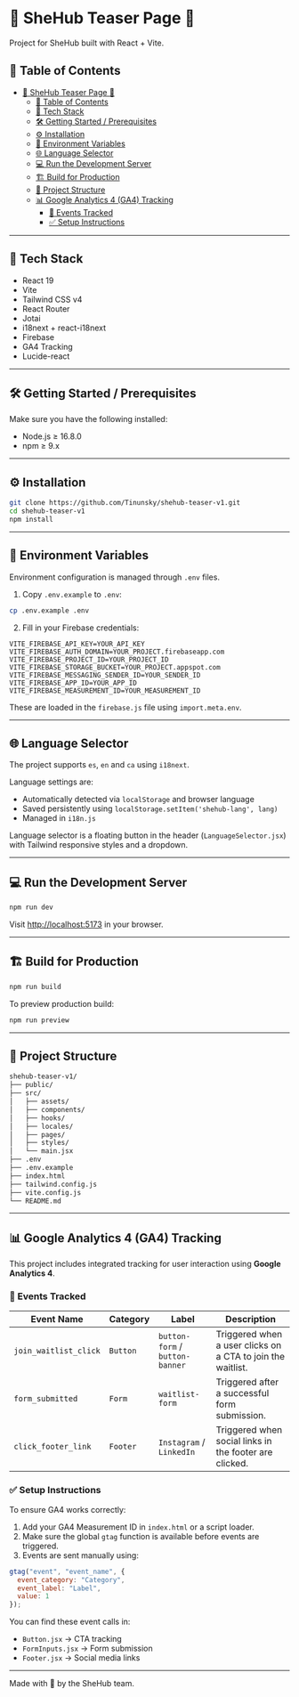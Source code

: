 # 💜 SheHub Teaser Page 🧡

Project for SheHub built with React + Vite.

## 📁 Table of Contents

- [💜 SheHub Teaser Page 🧡](#-shehub-teaser-page-)
  - [📁 Table of Contents](#-table-of-contents)
  - [💼 Tech Stack](#-tech-stack)
  - [🛠️ Getting Started / Prerequisites](#️-getting-started--prerequisites)
  - [⚙️ Installation](#️-installation)
  - [🔐 Environment Variables](#-environment-variables)
  - [🌐 Language Selector](#-language-selector)
  - [💻 Run the Development Server](#-run-the-development-server)
  - [🏗️ Build for Production](#️-build-for-production)
  - [📂 Project Structure](#-project-structure)
  - [📊 Google Analytics 4 (GA4) Tracking](#-google-analytics-4-ga4-tracking)
    - [📌 Events Tracked](#-events-tracked)
    - [✅ Setup Instructions](#-setup-instructions)

---

## 💼 Tech Stack

- React 19
- Vite
- Tailwind CSS v4
- React Router
- Jotai
- i18next + react-i18next
- Firebase
- GA4 Tracking
- Lucide-react

---

## 🛠️ Getting Started / Prerequisites

Make sure you have the following installed:

- Node.js ≥ 16.8.0
- npm ≥ 9.x

---

## ⚙️ Installation

```bash
git clone https://github.com/Tinunsky/shehub-teaser-v1.git
cd shehub-teaser-v1
npm install
```

---

## 🔐 Environment Variables

Environment configuration is managed through `.env` files.

1. Copy `.env.example` to `.env`:

```bash
cp .env.example .env
```

2. Fill in your Firebase credentials:

```env
VITE_FIREBASE_API_KEY=YOUR_API_KEY
VITE_FIREBASE_AUTH_DOMAIN=YOUR_PROJECT.firebaseapp.com
VITE_FIREBASE_PROJECT_ID=YOUR_PROJECT_ID
VITE_FIREBASE_STORAGE_BUCKET=YOUR_PROJECT.appspot.com
VITE_FIREBASE_MESSAGING_SENDER_ID=YOUR_SENDER_ID
VITE_FIREBASE_APP_ID=YOUR_APP_ID
VITE_FIREBASE_MEASUREMENT_ID=YOUR_MEASUREMENT_ID
```

These are loaded in the `firebase.js` file using `import.meta.env`.

---

## 🌐 Language Selector

The project supports `es`, `en` and `ca` using `i18next`.

Language settings are:

- Automatically detected via `localStorage` and browser language
- Saved persistently using `localStorage.setItem('shehub-lang', lang)`
- Managed in `i18n.js`

Language selector is a floating button in the header (`LanguageSelector.jsx`) with Tailwind responsive styles and a dropdown.

---

## 💻 Run the Development Server

```bash
npm run dev
```

Visit [http://localhost:5173](http://localhost:5173) in your browser.

---

## 🏗️ Build for Production

```bash
npm run build
```

To preview production build:

```bash
npm run preview
```

---

## 📂 Project Structure

```bash
shehub-teaser-v1/
├── public/
├── src/
│   ├── assets/
│   ├── components/
│   ├── hooks/
│   ├── locales/
│   ├── pages/
│   ├── styles/
│   └── main.jsx
├── .env
├── .env.example
├── index.html
├── tailwind.config.js
├── vite.config.js
└── README.md
```

---

## 📊 Google Analytics 4 (GA4) Tracking

This project includes integrated tracking for user interaction using **Google Analytics 4**.

### 📌 Events Tracked

| Event Name            | Category     | Label                  | Description                                                   |
|-----------------------|--------------|------------------------|---------------------------------------------------------------|
| `join_waitlist_click` | `Button`     | `button-form` / `button-banner` | Triggered when a user clicks on a CTA to join the waitlist.  |
| `form_submitted`      | `Form`       | `waitlist-form`        | Triggered after a successful form submission.                |
| `click_footer_link`   | `Footer`     | `Instagram` / `LinkedIn` | Triggered when social links in the footer are clicked.       |

### ✅ Setup Instructions

To ensure GA4 works correctly:

1. Add your GA4 Measurement ID in `index.html` or a script loader.
2. Make sure the global `gtag` function is available before events are triggered.
3. Events are sent manually using:

```js
gtag("event", "event_name", {
  event_category: "Category",
  event_label: "Label",
  value: 1
});
```

You can find these event calls in:

- `Button.jsx` → CTA tracking
- `FormInputs.jsx` → Form submission
- `Footer.jsx` → Social media links

---

Made with 💜 by the SheHub team.
